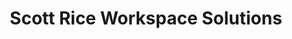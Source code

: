 ---
title: "Scott Rice Workspace Solutions"
url: /oklahoma-city/scott-rice-workspace-solutions/
shop: furniture
---
